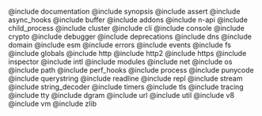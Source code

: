 <!--lint disable prohibited-strings-->
@include documentation @include synopsis @include assert @include async_hooks @include buffer @include addons @include n-api @include child_process @include cluster @include cli @include console @include crypto @include debugger @include deprecations @include dns @include domain @include esm @include errors @include events @include fs @include globals @include http @include http2 @include https @include inspector @include intl @include modules @include net @include os @include path @include perf_hooks @include process @include punycode @include querystring @include readline @include repl @include stream @include string_decoder @include timers @include tls @include tracing @include tty @include dgram @include url @include util @include v8 @include vm @include zlib
